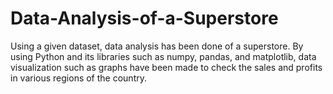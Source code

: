 # Data-Analysis-of-a-Superstore
Using a given dataset, data analysis has been done of a superstore. By using Python and its libraries such as numpy, pandas, and matplotlib, data visualization such as graphs have been made to check the sales and profits in various regions of the country.

